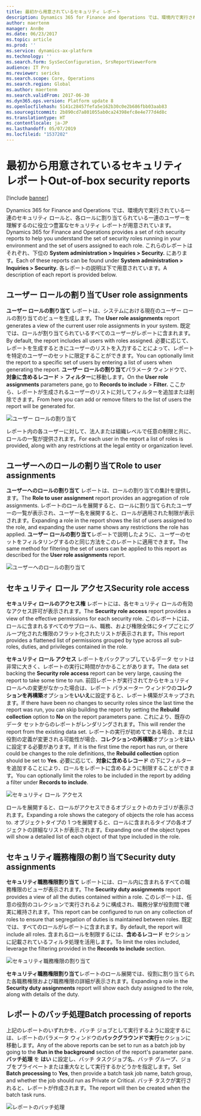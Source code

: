```yaml
---
title: 最初から用意されているセキュリティ レポート
description: Dynamics 365 for Finance and Operations では、環境内で実行されている一連のセキュリティ ロールと、各ロールに割り当てられている一連のユーザーを理解するのに役立つ豊富なセキュリティ レポートが用意されています。
author: maertenm
manager: AnnBe
ms.date: 06/23/2017
ms.topic: article
ms.prod: ''
ms.service: dynamics-ax-platform
ms.technology: ''
ms.search.form: SysSecConfiguration, SrsReportViewerForm
audience: IT Pro
ms.reviewer: sericks
ms.search.scope: Core, Operations
ms.search.region: Global
ms.author: maertenm
ms.search.validFrom: 2017-06-30
ms.dyn365.ops.version: Platform update 8
ms.openlocfilehash: 5141c28457fefa5e162b30c0e2b686fbb03aab83
ms.sourcegitcommit: 2b890cd7a801055ab0ca24398efc8e4e777d4d8c
ms.translationtype: HT
ms.contentlocale: ja-JP
ms.lasthandoff: 05/07/2019
ms.locfileid: "1537202"
---
```

# <a name="out-of-box-security-reports"></a><span data-ttu-id="60fb6-103">最初から用意されているセキュリティ レポート</span><span class="sxs-lookup"><span data-stu-id="60fb6-103">Out-of-box security reports</span></span>

[!include [banner](../includes/banner.md)]

<span data-ttu-id="60fb6-104">Dynamics 365 for Finance and Operations では、環境内で実行されている一連のセキュリティ ロールと、各ロールに割り当てられている一連のユーザーを理解するのに役立つ豊富なセキュリティ レポートが用意されています。</span><span class="sxs-lookup"><span data-stu-id="60fb6-104">Dynamics 365 for Finance and Operations provides a set of rich security reports to help you understand the set of security roles running in your environment and the set of users assigned to each role.</span></span> <span data-ttu-id="60fb6-105">これらのレポートはそれぞれ、下位の **System administration \> Inquiries \> Security.** にあります。</span><span class="sxs-lookup"><span data-stu-id="60fb6-105">Each of these reports can be found under **System administration \> Inquiries \> Security.**</span></span> <span data-ttu-id="60fb6-106">各レポートの説明は下で用意されています。</span><span class="sxs-lookup"><span data-stu-id="60fb6-106">A description of each report is provided below.</span></span>

<a name="user-role-assignments"></a><span data-ttu-id="60fb6-107">ユーザー ロールの割り当て</span><span class="sxs-lookup"><span data-stu-id="60fb6-107">User role assignments</span></span>
----------------------------

<span data-ttu-id="60fb6-108">**ユーザー ロールの割り当て** レポートは、システムにおける現在のユーザー ロールの割り当てのビューを生成します。</span><span class="sxs-lookup"><span data-stu-id="60fb6-108">The **User role assignments** report generates a view of the current user role assignments in your system.</span></span> <span data-ttu-id="60fb6-109">既定では、ロールが割り当てられているすべてのユーザーがレポートに含まれます。</span><span class="sxs-lookup"><span data-stu-id="60fb6-109">By default, the report includes all users with roles assigned.</span></span> <span data-ttu-id="60fb6-110">必要に応じて、レポートを生成するときにユーザーのリストを入力することによって、レポートを特定のユーザーのセットに限定することができます。</span><span class="sxs-lookup"><span data-stu-id="60fb6-110">You can optionally limit the report to a specific set of users by entering a list of users when generating the report.</span></span> <span data-ttu-id="60fb6-111">**ユーザー ロールの割り当て**パラメータ ウィンドウで、**対象に含めるレコード** > **フィルター**に移動します。</span><span class="sxs-lookup"><span data-stu-id="60fb6-111">On the **User role assignments** parameters pane, go to **Records to include** > **Filter.**</span></span> <span data-ttu-id="60fb6-112">ここから、レポートが生成されるユーザーのリストに対してフィルターを追加または削除できます。</span><span class="sxs-lookup"><span data-stu-id="60fb6-112">From here you can add or remove filters to the list of users the report will be generated for.</span></span>

![ユーザー ロールの割り当て](media/User-role-assignments.PNG)

<span data-ttu-id="60fb6-114">レポート内の各ユーザーに対して、法人または組織レベルで任意の制限と共に、ロールの一覧が提供されます。</span><span class="sxs-lookup"><span data-stu-id="60fb6-114">For each user in the report a list of roles is provided, along with any restrictions at the legal entity or organization level.</span></span>

<a name="role-to-user-assignments"></a><span data-ttu-id="60fb6-115">ユーザーへのロールの割り当て</span><span class="sxs-lookup"><span data-stu-id="60fb6-115">Role to user assignments</span></span> 
-------------------------

<span data-ttu-id="60fb6-116">**ユーザーへのロールの割り当て** レポートは、ロールの割り当ての集計を提供します。</span><span class="sxs-lookup"><span data-stu-id="60fb6-116">The **Role to user assignment** report provides an aggregation of role assignments.</span></span> <span data-ttu-id="60fb6-117">レポートのロールを展開すると、ロールに割り当てられたユーザーの一覧が表示され、ユーザー名を展開すると、ロールが適用された制限が表示されます。</span><span class="sxs-lookup"><span data-stu-id="60fb6-117">Expanding a role in the report shows the list of users assigned to the role, and expanding the user name shows any restrictions the role has applied.</span></span> <span data-ttu-id="60fb6-118">**ユーザー ロールの割り当て**レポートで説明したように、ユーザーのセットをフィルタリングするのと同じ方法をこのレポートに適用できます。</span><span class="sxs-lookup"><span data-stu-id="60fb6-118">The same method for filtering the set of users can be applied to this report as described for the **User role assignments** report.</span></span>

![ユーザーへのロールの割り当て](media/role-to-user-assignments.png)

<a name="security-role-access"></a><span data-ttu-id="60fb6-120">セキュリティ ロール アクセス</span><span class="sxs-lookup"><span data-stu-id="60fb6-120">Security role access</span></span>
--------------------

<span data-ttu-id="60fb6-121">**セキュリティ ロールのアクセス権** レポートには、各セキュリティ ロールの有効なアクセス許可が表示されます。</span><span class="sxs-lookup"><span data-stu-id="60fb6-121">The **Security role access** report provides a view of the effective permissions for each security role.</span></span> <span data-ttu-id="60fb6-122">このレポートには、ロールに含まれるすべてのサブロール、職務、および権限全体にタイプごとにグループ化された権限のフラット化されたリストが表示されます。</span><span class="sxs-lookup"><span data-stu-id="60fb6-122">This report provides a flattened list of permissions grouped by type across all sub-roles, duties, and privileges contained in the role.</span></span>

<span data-ttu-id="60fb6-123">**セキュリティ ロール アクセス** レポートをバックアップしているデータ セットは非常に大きく、レポートの実行に時間がかかることがあります。</span><span class="sxs-lookup"><span data-stu-id="60fb6-123">The data set backing the **Security role access** report can be very large, causing the report to take some time to run.</span></span> <span data-ttu-id="60fb6-124">前回レポートが実行されてからセキュリティ ロールへの変更がなかった場合は、レポート パラメーター ウィンドウの**コレクションを再構築**オプションを**いいえ**に設定すると、レポート構築がスキップされます。</span><span class="sxs-lookup"><span data-stu-id="60fb6-124">If there have been no changes to security roles since the last time the report was run, you can skip building the report by setting the **Rebuild collection** option to **No** on the report parameters pane.</span></span> <span data-ttu-id="60fb6-125">これにより、既存のデータ セットからのレポートがレンダリングされます。</span><span class="sxs-lookup"><span data-stu-id="60fb6-125">This will render the report from the existing data set.</span></span> <span data-ttu-id="60fb6-126">レポートの実行が初めてである場合、または役割の定義が変更される可能性が場合、**コレクションの再構築**オプションを**はい**に設定する必要があります。</span><span class="sxs-lookup"><span data-stu-id="60fb6-126">If it is the first time the report has run, or there could be changes to the role definitions, the **Rebuild collection** option should be set to **Yes**.</span></span> <span data-ttu-id="60fb6-127">必要に応じて、**対象に含めるレコード** の下にフィルターを追加することにより、ロールをレポートに含めるように制限することができます。</span><span class="sxs-lookup"><span data-stu-id="60fb6-127">You can optionally limit the roles to be included in the report by adding a filter under **Records to include**.</span></span>

![セキュリティ ロール アクセス](media/security-role-access.png)

<span data-ttu-id="60fb6-129">ロールを展開すると、ロールがアクセスできるオブジェクトのカテゴリが表示されます。</span><span class="sxs-lookup"><span data-stu-id="60fb6-129">Expanding a role shows the category of objects the role has access to.</span></span> <span data-ttu-id="60fb6-130">オブジェクトタイプの 1 つを展開すると、ロールに含まれるタイプの各オブジェクトの詳細なリストが表示されます。</span><span class="sxs-lookup"><span data-stu-id="60fb6-130">Expanding one of the object types will show a detailed list of each object of that type included in the role.</span></span>

<a name="security-duty-assignments"></a><span data-ttu-id="60fb6-131">セキュリティ職務権限の割り当て</span><span class="sxs-lookup"><span data-stu-id="60fb6-131">Security duty assignments</span></span>
-------------------------

<span data-ttu-id="60fb6-132">**セキュリティ職務権限割り当て** レポートには、ロール内に含まれるすべての職務権限のビューが表示されます。</span><span class="sxs-lookup"><span data-stu-id="60fb6-132">The **Security duty assignments** report provides a view of all the duties contained within a role.</span></span> <span data-ttu-id="60fb6-133">このレポートは、任意の役割のコレクションで実行されるように構成され、職務分掌が役割間で確実に維持されます。</span><span class="sxs-lookup"><span data-stu-id="60fb6-133">This report can be configured to run on any collection of roles to ensure that segregation of duties is maintained between roles.</span></span> <span data-ttu-id="60fb6-134">既定では、すべてのロールがレポートに含まれます。</span><span class="sxs-lookup"><span data-stu-id="60fb6-134">By default, the report will include all roles.</span></span> <span data-ttu-id="60fb6-135">含まれるロールを制限するには、**含めるレコード** セクションに記載されているフィルタ処理を活用します。</span><span class="sxs-lookup"><span data-stu-id="60fb6-135">To limit the roles included, leverage the filtering provided in the **Records to include** section.</span></span>

![セキュリティ職務権限の割り当て](media/security-duty-assignments.png)

<span data-ttu-id="60fb6-137">**セキュリティ職務権限割り当て**レポートのロール展開では、役割に割り当てられた各職務権限および職務権限の詳細が表示されます。</span><span class="sxs-lookup"><span data-stu-id="60fb6-137">Expanding a role in the **Security duty assignments** report will show each duty assigned to the role, along with details of the duty.</span></span>

## <a name="batch-processing-of-reports"></a><span data-ttu-id="60fb6-138">レポートのバッチ処理</span><span class="sxs-lookup"><span data-stu-id="60fb6-138">Batch processing of reports</span></span>
<span data-ttu-id="60fb6-139">上記のレポートのいずれかを、バッチ ジョブとして実行するように設定するには、レポートのパラメータ ウィンドウの**バックグラウンドで実行**セクションに移動します。</span><span class="sxs-lookup"><span data-stu-id="60fb6-139">Any of the above reports can be set to run as a batch job by going to the **Run in the background** section of the report's parameter pane.</span></span> <span data-ttu-id="60fb6-140">**バッチ処理** を **はい** に設定し、バッチ タスクジョブ名、バッチ グループ、ジョブをプライベートまたは重大なとして実行するかどうかを指定します。</span><span class="sxs-lookup"><span data-stu-id="60fb6-140">Set **Batch processing** to **Yes**, then provide a batch task job name, batch group, and whether the job should run as Private or Critical.</span></span> <span data-ttu-id="60fb6-141">バッチ タスクが実行されると、レポートが作成されます。</span><span class="sxs-lookup"><span data-stu-id="60fb6-141">The report will then be created when the batch task runs.</span></span>

![レポートのバッチ処理](media/a6142c903497381171bf6c6b27495895.png)

